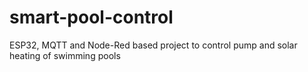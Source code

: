 # smart-pool-control
ESP32, MQTT and Node-Red based project to control pump and solar heating of swimming pools
